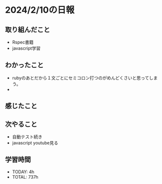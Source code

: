# 2024/2/10の日報

## 取り組んだこと
- Rspec書籍
- javascript学習


## わかったこと
- rubyのあとだから１文ごとにセミコロン打つのがめんどくさいと思ってしまう。
- 

## 感じたこと


## 次やること
- 自動テスト続き
- javascript youtube見る


## 学習時間
- TODAY: 4h
- TOTAL: 737h
